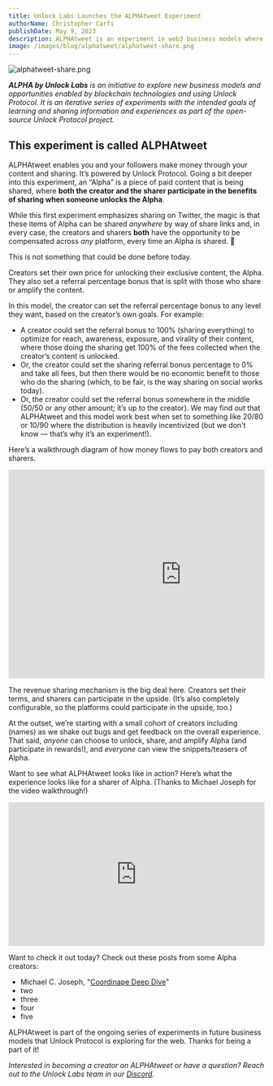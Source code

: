 ```yaml
---
title: Unlock Labs Launches the ALPHAtweet Experiment
authorName: Christopher Carfi
publishDate: May 9, 2023
description: ALPHAtweet is an experiment in web3 business models where creators and their community both share in the upside of creating and sharing content across social networks.
image: /images/blog/alphatweet/alphatweet-share.png
---
```


![alphatweet-share.png](/images/blog/alphatweet/alphatweet-share.png)

_**ALPHA by Unlock Labs** is an initiative to explore new business models and opportunities enabled by blockchain technologies and using Unlock Protocol. It is an iterative series of experiments with the intended goals of learning and sharing information and experiences as part of the open-source Unlock Protocol project._

## This experiment is called ALPHAtweet

ALPHAtweet enables you and your followers make money through your content and sharing. It’s powered by Unlock Protocol. Going a bit deeper into this experiment, an “Alpha” is a piece of paid content that is being shared, where **both the creator and the sharer participate in the benefits of sharing when someone unlocks the Alpha**.

While this first experiment emphasizes sharing on Twitter, the magic is that these items of Alpha can be shared *anywhere* by way of share links and, in every case, the creators and sharers **both** have the opportunity to be compensated across *any* platform, every time an Alpha is shared. 🤯 

This is not something that could be done before today.

Creators set their own price for unlocking their exclusive content, the Alpha. They also set a referral percentage bonus that is split with those who share or amplify the content.

In this model, the creator can set the referral percentage bonus to any level they want, based on the creator’s own goals. For example:

- A creator could set the referral bonus to 100% (sharing everything) to optimize for reach, awareness, exposure, and virality of their content, where those doing the sharing get 100% of the fees collected when the creator’s content is unlocked.
- Or, the creator could set the sharing referral bonus percentage to 0% and take all fees, but then there would be no economic benefit to those who do the sharing (which, to be fair, is the way sharing on social works today).
- Or, the creator could set the referral bonus somewhere in the middle (50/50 or any other amount; it’s up to the creator). We may find out that ALPHAtweet and this model work best when set to something like 20/80 or 10/90 where the distribution is heavily incentivized (but we don’t know — that’s why it’s an experiment!).

Here’s a walkthrough diagram of how money flows to pay both creators and sharers.

<div style="position: relative; overflow: hidden; width: 100%; padding-top: 0%;"><iframe src="https://docs.google.com/presentation/d/e/2PACX-1vQ-m3vul5u2NS39QptD70hBy1ib3AzNGWaSO0Znk7sigAuYZayhN9MdR5MWJU_hMT5cqyJKUsiyh8dc/embed?start=false&loop=false&delayms=60000" frameborder="0" width="680" height="411" allowfullscreen="true" mozallowfullscreen="true" webkitallowfullscreen="true"></iframe></div>

The revenue sharing mechanism is the big deal here. Creators set their terms, and sharers can participate in the upside. (It’s also completely configurable, so the platforms could participate in the upside, too.)

At the outset, we’re starting with a small cohort of creators including (names) as we shake out bugs and get feedback on the overall experience. That said, *anyone* can choose to unlock, share, and amplify Alpha (and participate in rewards!), and *everyone* can view the snippets/teasers of Alpha.

Want to see what ALPHAtweet looks like in action? Here’s what the experience looks like for a sharer of Alpha. (Thanks to Michael Joseph for the video walkthrough!)

<div style="position: relative; overflow: hidden; width: 100%; padding-top: 56.25%;"><iframe style="position: absolute; top: 0; left: 0; bottom: 0; right: 0; width: 100%; height: 100%;" src="https://www.youtube.com/embed/sUTaz7-MakY" title="YouTube video player" frameborder="0" allow="accelerometer; autoplay; clipboard-write; encrypted-media; gyroscope; picture-in-picture" allowfullscreen></iframe></div>

Want to check it out today? Check out these posts from some Alpha creators:

- Michael C. Joseph, "[Coordinape Deep Dive](https://twitter.com/michaelcjoseph/status/1655633679794962432)"
- two
- three
- four
- five

ALPHAtweet is part of the ongoing series of experiments in future business models that Unlock Protocol is exploring for the web. Thanks for being a part of it! 

_Interested in becoming a creator on ALPHAtweet or have a question? Reach out to the Unlock Labs team in our [Discord](https://discord.unlock-protocol.com)._

